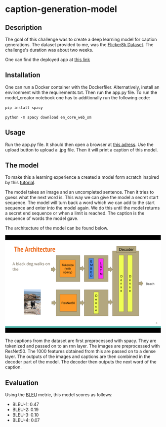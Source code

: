 # caption-generation-model

## Description

The goal of this challenge was to create a deep learning model for caption generations. The dataset provided to me, was the [Flicker8k Dataset](https://www.kaggle.com/datasets/adityajn105/flickr8k). The challenge's duration was about two weeks.

One can find the deployed app at [this link](https://fabulous-caption-app.herokuapp.com/)

## Installation

One can run a Docker container with the Dockerfiler. Alternatively, install an environment with the requirements.txt. Then run the app.py file. To run the model_creator notebook one has to additionally run the following code:

`pip install spacy`

`python -m spacy download en_core_web_sm`


## Usage

Run the app.py file. It should then open a browser at [this adress](http://127.0.0.1:4000/). Use the upload button to upload a .jpg file. Then it will print a caption of this model.


## The model
To make this a learning experience a created a model form scratch inspired by this [tutorial](https://machinelearningmastery.com/develop-a-deep-learning-caption-generation-model-in-python/).

The model takes an image and an uncompleted sentence. Then it tries to guess what the next word is. This way we can give the model a secret start sequence. The model will turn back a word which we can add to the start sequence and enter into the model again. We do this until the model returns a secret end sequence or when a limit is reached. The caption is the sequence of words the model gave.

The architecture of the model can be found below.

  ![alt text](img/Visual.png "Logo Title Text 1")
  
 The captions from the dataset are first preprocessed with spacy. They are tokenized and passed on to an rnn layer. The images are preprocessed with ResNet50. The 1000 features obtained from this are passed on to a dense layer. The outputs of the images and captions are then combined in the decoder part of the model. The decoder then outputs the next word of the caption.

## Evaluation

Using the [BLEU](https://en.wikipedia.org/wiki/BLEU) metric, this model scores as  follows:
* BLEU-1: 0.47
* BLEU-2: 0.19
* BLEU-3: 0.10
* BLEU-4: 0.07
